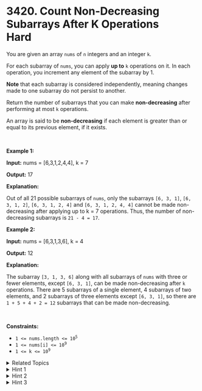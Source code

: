 
# 3420. Count Non-Decreasing Subarrays After K Operations<br> Hard

<p>You are given an array <code>nums</code> of <code>n</code> integers and an integer <code>k</code>.</p>

<p>For each subarray of <code>nums</code>, you can apply <strong>up to</strong> <code>k</code> operations on it. In each operation, you increment any element of the subarray by 1.</p>

<p><strong>Note</strong> that each subarray is considered independently, meaning changes made to one subarray do not persist to another.</p>

<p>Return the number of subarrays that you can make <strong>non-decreasing</strong> ​​​​​after performing at most <code>k</code> operations.</p>

<p>An array is said to be <strong>non-decreasing</strong> if each element is greater than or equal to its previous element, if it exists.</p>

<p>&nbsp;</p>
<p><strong class="example">Example 1:</strong></p>

<div class="example-block">
<p><strong>Input:</strong> <span class="example-io">nums = [6,3,1,2,4,4], k = 7</span></p>

<p><strong>Output:</strong> <span class="example-io">17</span></p>

<p><strong>Explanation:</strong></p>

<p>Out of all 21 possible subarrays of <code>nums</code>, only the subarrays <code>[6, 3, 1]</code>, <code>[6, 3, 1, 2]</code>, <code>[6, 3, 1, 2, 4]</code> and <code>[6, 3, 1, 2, 4, 4]</code> cannot be made non-decreasing after applying up to k = 7 operations. Thus, the number of non-decreasing subarrays is <code>21 - 4 = 17</code>.</p>
</div>

<p><strong class="example">Example 2:</strong></p>

<div class="example-block">
<p><strong>Input:</strong> <span class="example-io">nums = [6,3,1,3,6], k = 4</span></p>

<p><strong>Output:</strong> <span class="example-io">12</span></p>

<p><strong>Explanation:</strong></p>

<p>The subarray <code>[3, 1, 3, 6]</code> along with all subarrays of <code>nums</code> with three or fewer elements, except <code>[6, 3, 1]</code>, can be made non-decreasing after <code>k</code> operations. There are 5 subarrays of a single element, 4 subarrays of two elements, and 2 subarrays of three elements except <code>[6, 3, 1]</code>, so there are <code>1 + 5 + 4 + 2 = 12</code> subarrays that can be made non-decreasing.</p>
</div>

<p>&nbsp;</p>
<p><strong>Constraints:</strong></p>

<ul>
	<li><code>1 &lt;= nums.length &lt;= 10<sup>5</sup></code></li>
	<li><code>1 &lt;= nums[i] &lt;= 10<sup>9</sup></code></li>
	<li><code>1 &lt;= k &lt;= 10<sup>9</sup></code></li>
</ul>


<details>

<summary> Related Topics </summary>

-	`Array`
-	`Stack`
-	`Segment Tree`
-	`Queue`
-	`Sliding Window`
-	`Monotonic Stack`
-	`Monotonic Queue`

</details>


<details>
<summary> Hint 1 </summary>
Use a sparse table.
</details>

<details>
<summary> Hint 2 </summary>
Compute <code>sp[e][i] = [lastElement, operations]</code> where <code>operations</code> is the number of <code>operations</code> required to make the subarray <code>nums[i...i + 2^e - 1]</code> non-decreasing, and <code>lastElement</code> be the value of the last element after the operations were applied on it.
</details>

<details>
<summary> Hint 3 </summary>
How can we combine <code>sp[a][i]</code> with <code>sp[b][i + 2^a]</code> to find the answer for the subarray <code>nums[i...i + 2^a + 2^b - 1]</code>?
</details>